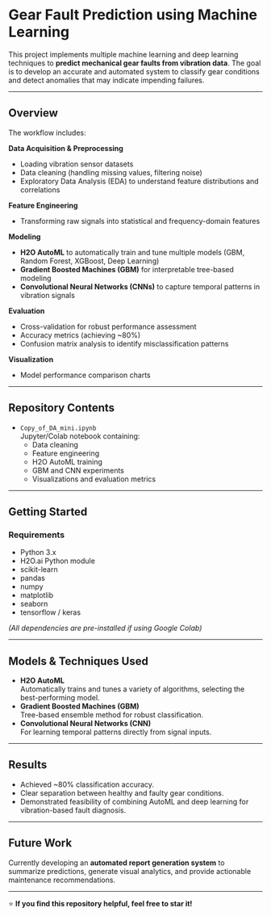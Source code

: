 # Gear Fault Prediction using Machine Learning

This project implements multiple machine learning and deep learning techniques to **predict mechanical gear faults from vibration data**. The goal is to develop an accurate and automated system to classify gear conditions and detect anomalies that may indicate impending failures.

---

## Overview

The workflow includes:

**Data Acquisition & Preprocessing**
- Loading vibration sensor datasets
- Data cleaning (handling missing values, filtering noise)
- Exploratory Data Analysis (EDA) to understand feature distributions and correlations

**Feature Engineering**
- Transforming raw signals into statistical and frequency-domain features

**Modeling**
- **H2O AutoML** to automatically train and tune multiple models (GBM, Random Forest, XGBoost, Deep Learning)
- **Gradient Boosted Machines (GBM)** for interpretable tree-based modeling
- **Convolutional Neural Networks (CNNs)** to capture temporal patterns in vibration signals

**Evaluation**
- Cross-validation for robust performance assessment
- Accuracy metrics (achieving ~80%)
- Confusion matrix analysis to identify misclassification patterns

**Visualization**
- Model performance comparison charts

---

## Repository Contents

- `Copy_of_DA_mini.ipynb`  
  Jupyter/Colab notebook containing:
  - Data cleaning
  - Feature engineering
  - H2O AutoML training
  - GBM and CNN experiments
  - Visualizations and evaluation metrics

---

## Getting Started

### Requirements

- Python 3.x
- H2O.ai Python module
- scikit-learn
- pandas
- numpy
- matplotlib
- seaborn
- tensorflow / keras

*(All dependencies are pre-installed if using Google Colab)*

---


##  Models & Techniques Used

- **H2O AutoML**  
  Automatically trains and tunes a variety of algorithms, selecting the best-performing model.
- **Gradient Boosted Machines (GBM)**  
  Tree-based ensemble method for robust classification.
- **Convolutional Neural Networks (CNN)**  
  For learning temporal patterns directly from signal inputs.

---

## Results

- Achieved ~80% classification accuracy.
- Clear separation between healthy and faulty gear conditions.
- Demonstrated feasibility of combining AutoML and deep learning for vibration-based fault diagnosis.

---

## Future Work

Currently developing an **automated report generation system** to summarize predictions, generate visual analytics, and provide actionable maintenance recommendations.

---

⭐ **If you find this repository helpful, feel free to star it!**

